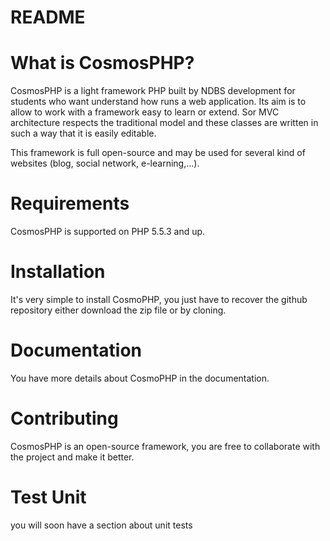 README
=================

What is CosmosPHP?
==================

CosmosPHP is a light framework PHP built by NDBS development for students who want understand how runs a web application. 
Its aim is to allow to work with a framework easy to learn or extend. 
Sor MVC architecture respects the traditional model and these classes are written in such a way that it is easily editable.

This framework is full open-source and may be used for several kind of websites (blog, social network, e-learning,...).

Requirements
============

CosmosPHP is supported on PHP 5.5.3 and up.

Installation
============

It's very simple to install CosmoPHP, you just have to recover the github repository either download the zip file or by cloning.

Documentation
=============

You have more details about CosmoPHP in the documentation. 

Contributing
============

CosmosPHP is an open-source framework, you are free to collaborate with the project and make it better.

Test Unit
============ 

you will soon have a section about unit tests
